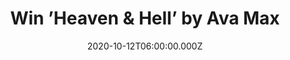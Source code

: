 ---
campaign-uuid: "c-8a87586c-4039-4ed4-8394-628f5fce12fa"
type: "Competition"
category: "Music"
date: "2020-10-12T06:00:00.000Z"
end-date: "2020-11-12T23:59:00.000Z"
disable-form: false
is_promoted: false
has_entry_page: true
title: "Win ’Heaven & Hell’ by Ava Max"
competition-description: "<p>We have on our hands ‘Heaven & Hell’, the debut studio\
  \ album by the American singer Ava Max. The album is split into two sides; Side\
  \ A: Heaven, and Side B: Hell. The former consists of light energetic songs which\
  \ serve as anthems, while the latter consists of darker and moodier melodies.</p>\n\
  <p>Want to hear it first? Click below for a chance to win.</p>\n"
hero-header: "Win ’Heaven & Hell’ by Ava Max"
terms-confirmation: "N/A"
banner-img: "https://assets.expresslyapp.com/asset-f0db1b2d-5a68-470c-aed7-2a4056d9d01a.jpg"
logo-left-href: "aaa.nme.com"
logo-left-image: "https://assets.expresslyapp.com/asset-dcdb3f70-9f6c-4aa5-b84c-66432caedb58.jpg"
logo-left-title: "NME AAA"
bg-image-hero: "https://assets.expresslyapp.com/asset-07267854-a600-4b9c-951b-f31542d65f16.jpg"
bg-image-first: "https://assets.expresslyapp.com/asset-bc705d38-8f43-4f98-b0c0-4856de3a6eaf.jpg"
section1-content: "<p>’Heaven & Hell is the debut studio album by the American singer\
  \ Ava Max. The album is split into two sides; Side A: Heaven, and Side B: Hell.\
  \ The former consists of light energetic songs which serve as anthems, while the\
  \ latter consists of darker and moodier melodies. Features the singles 'Sweet But\
  \ Psycho', 'So Am I', 'Torn', 'Salt', 'Kings & Queens', 'Who's Laughing Now', 'OMG\
  \ What's Happening' and 'Naked'.</p>\n<p>Click below and it could be yours.</p>\n"
entry-title: "Win ’Heaven & Hell’ by Ava Max"
entry-content: "<p>Enter the draw to win ’Heaven &amp; Hell’ by Ava Max by completing\
  \ the form below before 23:59 on the 12th of November 2020.</p>\n"
has-winner: false
prize-description: "’Heaven & Hell’ by Ava Max"
special-conditions: "Multiple entries are allowed up to one every day.\r\n\r\nThis\
  \ competition is also available on: https://club.expressly.io/competitions/ava-max-heaven-hell-giveaway"
country-restrictions:
- "GB"
---